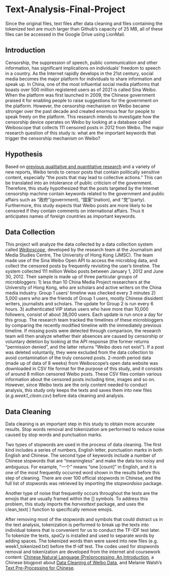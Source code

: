 # Text-Analysis-Final-Project
Since the original files, text files after data cleaning and files containing the tokenized text are much larger than Github’s capacity of 25 MB, all of these files can be accessed in the Google Drive using LionMail. 

## Introduction
Censorship, the suppression of speech, public communication and other information, has significant implications on individuals’ freedom to speech in a country. As the Internet rapidly develops in the 21st century, social media becomes the major platform for individuals to share information and speak up. In China, one of the most influential social media platforms that boasts over 500 million registered users as of 2021 is called Sina Weibo. When the platform was first launched in 2009, the Chinese government praised it for enabling people to raise suggestions for the government on the platform. However, the censorship mechanism on Weibo became stronger over the past decade and created enormous fear for people to speak freely on the platform. 
This research intends to investigate how the censorship device operates on Weibo by looking at a database called Weiboscope that collects 111 censored posts in 2012 from Weibo. 
The major research question of this study is: what are the important keywords that trigger the censorship mechanism on Weibo?

## Hypothesis
Based on [previous qualitative and quantitative research](https://papers.ssrn.com/sol3/papers.cfm?abstract_id=2265271) and a variety of new reports,
Weibo tends to censor posts that contain politically sensitive content, especially “the posts that may lead to collective actions.” This can be translated into an intolerance of public criticism of the government. Therefore, this study hypothesized that the posts targeted by the Internet censorship machine contain keywords related to the government and public affairs such as “政府”(government), “国家”(nation), and “党”(party). Furthermore, this study expects that Weibo posts are more likely to be censored if they contain comments on international affairs. Thus it anticipates names of foreign countries as important keywords. 

## Data Collection
This project will analyze the data collected by a data collection system called *[Weiboscope](https://datahub.hku.hk/articles/dataset/Weiboscope_Open_Data/16)*, developed by the research team at the Journalism and Media Studies Centre, The University of Hong Kong (JMSC). The team made use of the Sina Weibo Open API to access the microblog data, and collect the censored posts by frequently revisiting the user’s timeline. The system collected 111 million Weibo posts between January 1, 2012 and June 30, 2012. 
Their sample is made up of three particular groups of microbloggers: 1) less than 10 China Media Project researchers at the University of Hong Kong, who are scholars and active writers on the China media industry. Group 1 users’ timeline was checked every 3 minutes 2) 5,000 users who are the friends of Group 1 users,  mostly Chinese dissident writers, journalists and scholars. The update for Group 2 is run every 6 hours. 3) authenticated VIP status users who have more than 10,000 followers, consist of about 38,000 users. Each update is run once a day for this group. The research team tracked the timelines of these microbloggers by comparing the recently modified timeline with the immediately previous timeline. If missing posts were detected through comparison, the research team will then analyze whether their absences are caused by censorship or voluntary deletion by looking at the API response (the former returns “permission denied”, and the latter returns “Weibo does not exist”). If a post was deleted voluntarily, they were excluded from the data collection to avoid contamination of the truly censored posts.
2-month period data (made up of data of 8 weeks) from Weiboscope’s open data website was downloaded in CSV file format for the purpose of this study, and it consists of around 8 million censored Weibo posts. These CSV files contain various information about the censored posts including time, images and so on. However, since Weibo texts are the only content needed to conduct analysis, this study only keeps the texts and saves them into new files (*e.g.week1_clean.csv*) before data cleaning and analysis. 

## Data Cleaning
Data cleaning is an important step in this study to obtain more accurate results. Stop words removal and tokenization are performed to reduce noise caused by stop words and punctuation marks. 

Two types of stopwords are used in the process of data cleaning. The first kind includes a series of numbers, English letter,  punctuation marks in both English and Chinese. The second type of keywords include a number of Chinese stopwords that are “meaningless” and make the data too noisy and ambiguous. For example,  “一个” means “one [count]” in English, and it is one of the most frequently occurred word shown in the results before this step of cleaning. There are over 100 official stopwords in Chinese, and the full list of stopwords was retrieved by importing the *stopwordsiso* package. 

Another type of noise that frequently occurs throughout the texts are the emojis that are usually framed within the [] symbols. To address this problem, this study imports the *harvesttext* package, and uses the clean_text( ) function to specifically remove emojis. 

After removing most of the stopwords and symbols that could distract us in the text 
analysis, tokenization is performed to break up the texts into individual tokens that is convenient for us to conduct the TF-IDF test later. To tokenize the texts, *spaCy* is installed and used to separate words by adding spaces. The tokenized words then were saved into new files (e.g. week1_tokenized.txt) before the tf-idf test.
The codes used for stopwords removal and tokenization are developed from the internet and coursework content: [Chinese Natural Language (Pre)processing: An Introduction](https://towardsdatascience.com/chinese-natural-language-pre-processing-an-introduction-995d16c2705f), a Chinese blogpost about [Data Cleaning of Weibo Data](https://blog.csdn.net/qq_40200387/article/details/107048316), and Melanie Walsh’s [Text Pre-Processing for Chinese](https://melaniewalsh.github.io/Intro-Cultural-Analytics/05-Text-Analysis/Multilingual/Chinese/01-Preprocessing-Chinese.html).

